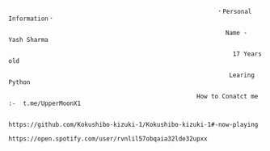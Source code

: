                                                               ⠂𝙿𝚎𝚛𝚜𝚘𝚗𝚊𝚕 𝙸𝚗𝚏𝚘𝚛𝚖𝚊𝚝𝚒𝚘𝚗⠐
                                                              
                                                                Name -  Yash Sharma      
                                                               
                                                                  17 Years old 
                                                                 
                                                                 Learing Python  
                                                                
                                                        How to Conatct me :-  t.me/UpperMoonX1
                                                        
                                                    https://github.com/Kokushibo-kizuki-1/Kokushibo-kizuki-1#-now-playing
                                                      https://open.spotify.com/user/rvnlil57obqaia32lde32upxx
